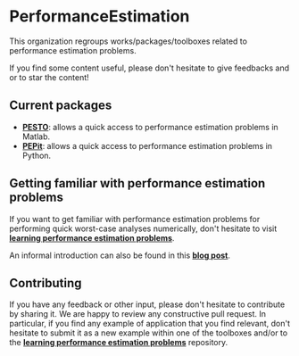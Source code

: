 # PerformanceEstimation

This organization regroups works/packages/toolboxes related to performance estimation problems.

If you find some content useful, please don't hesitate to give feedbacks and or to star the content!

## Current packages
- [**PESTO**](https://github.com/PerformanceEstimation/Performance-Estimation-Toolbox): allows a quick access to performance estimation problems in Matlab.
- [**PEPit**](https://github.com/PerformanceEstimation/PEPit): allows a quick access to performance estimation problems in Python.

## Getting familiar with performance estimation problems

If you want to get familiar with performance estimation problems for performing quick worst-case analyses numerically, don't hesitate to visit [**learning performance estimation problems**](https://github.com/PerformanceEstimation/Learning-Performance-Estimation).

An informal introduction can also be found in this [**blog post**](https://francisbach.com/computer-aided-analyses/).

## Contributing

If you have any feedback or other input, please don't hesitate to contribute by sharing it. We are happy to review any constructive pull request. In particular, if you find any example of application that you find relevant, don't hesitate to submit it as a new example within one of the toolboxes and/or to the [**learning performance estimation problems**](https://github.com/PerformanceEstimation/Learning-Performance-Estimation) repository.
